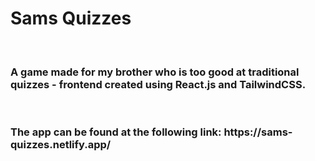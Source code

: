 # Sams Quizzes
<br />
<h3>A game made for my brother who is too good at traditional quizzes - frontend created using React.js and TailwindCSS.</h3>
<br />

<h3>The app can be found at the following link: https://sams-quizzes.netlify.app/</h3>



